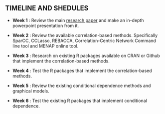 
**TIMELINE AND SHEDULES** 
---

- **Week 1**  : Review the main [research paper](https://doi.org/10.1016/j.csbj.2021.05.001) and make an in-depth powerpoint presentation from it.

- **Week 2**  : Review the available correlation-based methods. Specifically SparCC, CCLasso, REBACCA, Correlation-Centric Network Command line tool and                   MENAP online tool.  

- **Week 3**  : Research on existing R packages available on CRAN or Github that implement the correlation-based methods.

- **Week 4**  : Test the R packages that implement the correlation-based methods.

- **Week 5**  : Review the existing conditional dependence methods and graphical models. 

- **Week 6**  : Test the existing R packages that implement conditional dependence.



